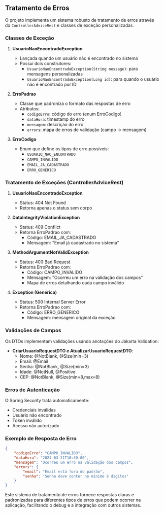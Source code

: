 ## Tratamento de Erros

O projeto implementa um sistema robusto de tratamento de erros através do `ControllerAdviceRest` e classes de exceção personalizadas.

### Classes de Exceção

1. **UsuarioNaoEncontradoException**
   - Lançada quando um usuário não é encontrado no sistema
   - Possui dois construtores:
     - `UsuarioNaoEncontradoException(String message)`: para mensagens personalizadas
     - `UsuarioNaoEncontradoException(Long id)`: para quando o usuário não é encontrado por ID

2. **ErroPadrao**
   - Classe que padroniza o formato das respostas de erro
   - Atributos:
     - `codigoErro`: código do erro (enum ErroCodigo)
     - `dataHora`: timestamp do erro
     - `mensagem`: descrição do erro
     - `errors`: mapa de erros de validação (campo -> mensagem)

3. **ErroCodigo**
   - Enum que define os tipos de erro possíveis:
     - `USUARIO_NAO_ENCONTRADO`
     - `CAMPO_INVALIDO`
     - `EMAIL_JA_CADASTRADO`
     - `ERRO_GENERICO`

### Tratamento de Exceções (ControllerAdviceRest)

1. **UsuarioNaoEncontradoException**
   - Status: 404 Not Found
   - Retorna apenas o status sem corpo

2. **DataIntegrityViolationException**
   - Status: 409 Conflict
   - Retorna ErroPadrao com:
     - Código: EMAIL_JA_CADASTRADO
     - Mensagem: "Email já cadastrado no sistema"

3. **MethodArgumentNotValidException**
   - Status: 400 Bad Request
   - Retorna ErroPadrao com:
     - Código: CAMPO_INVALIDO
     - Mensagem: "Ocorreu um erro na validação dos campos"
     - Mapa de erros detalhando cada campo inválido

4. **Exception (Genérica)**
   - Status: 500 Internal Server Error
   - Retorna ErroPadrao com:
     - Código: ERRO_GENERICO
     - Mensagem: mensagem original da exceção

### Validações de Campos
Os DTOs implementam validações usando anotações do Jakarta Validation:

- **CriarUsuarioRequestDTO e AtualizarUsuarioRequestDTO**:
  - Nome: @NotBlank, @Size(min=3)
  - Email: @Email
  - Senha: @NotBlank, @Size(min=3)
  - Idade: @NotNull, @Positive
  - CEP: @NotBlank, @Size(min=8,max=8)

### Erros de Autenticação
O Spring Security trata automaticamente:
- Credenciais inválidas
- Usuário não encontrado
- Token inválido
- Acesso não autorizado

### Exemplo de Resposta de Erro
```json
{
    "codigoErro": "CAMPO_INVALIDO",
    "dataHora": "2024-03-21T10:30:00",
    "mensagem": "Ocorreu um erro na validação dos campos",
    "errors": {
        "email": "Email está fora do padrão",
        "senha": "Senha deve conter no minimo 8 digitos"
    }
}
```

Este sistema de tratamento de erros fornece respostas claras e padronizadas para diferentes tipos de erros que podem ocorrer na aplicação, facilitando o debug e a integração com outros sistemas.
